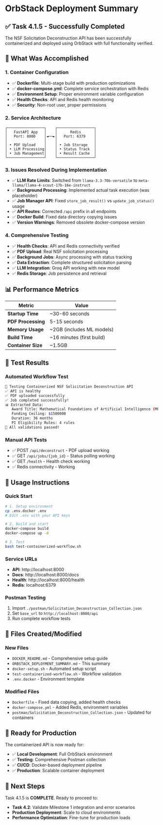 # OrbStack Deployment Summary

## ✅ Task 4.1.5 - Successfully Completed

The NSF Solicitation Deconstruction API has been successfully containerized and deployed using OrbStack with full functionality verified.

## 🚀 What Was Accomplished

### 1. Container Configuration
- ✅ **Dockerfile**: Multi-stage build with production optimizations
- ✅ **docker-compose.yml**: Complete service orchestration with Redis
- ✅ **Environment Setup**: Proper environment variable configuration
- ✅ **Health Checks**: API and Redis health monitoring
- ✅ **Security**: Non-root user, proper permissions

### 2. Service Architecture
```
┌─────────────────┐    ┌─────────────────┐
│   FastAPI App   │    │      Redis      │
│   Port: 8000    │◄──►│   Port: 6379    │
│                 │    │                 │
│ • PDF Upload    │    │ • Job Storage   │
│ • LLM Processing│    │ • Status Track  │
│ • Job Management│    │ • Result Cache  │
└─────────────────┘    └─────────────────┘
```

### 3. Issues Resolved During Implementation
- ✅ **LLM Rate Limits**: Switched from `llama-3.3-70b-versatile` to `meta-llama/llama-4-scout-17b-16e-instruct`
- ✅ **Background Processing**: Implemented actual task execution (was placeholder)
- ✅ **Job Manager API**: Fixed `store_job_result()` vs `update_job_status()` usage
- ✅ **API Routes**: Corrected `/api` prefix in all endpoints
- ✅ **Docker Build**: Fixed data directory copying issues
- ✅ **Version Warnings**: Removed obsolete docker-compose version

### 4. Comprehensive Testing
- ✅ **Health Checks**: API and Redis connectivity verified
- ✅ **PDF Upload**: Real NSF solicitation processing
- ✅ **Background Jobs**: Async processing with status tracking
- ✅ **Data Extraction**: Complete structured solicitation parsing
- ✅ **LLM Integration**: Groq API working with new model
- ✅ **Redis Storage**: Job persistence and retrieval

## 📊 Performance Metrics

| Metric | Value |
|--------|-------|
| **Startup Time** | ~30-60 seconds |
| **PDF Processing** | 5-15 seconds |
| **Memory Usage** | ~2GB (includes ML models) |
| **Build Time** | ~16 minutes (first build) |
| **Container Size** | ~1.5GB |

## 🧪 Test Results

### Automated Workflow Test
```bash
🧪 Testing Containerized NSF Solicitation Deconstruction API
✅ API is healthy
✅ PDF uploaded successfully
✅ Job completed successfully!
📊 Extracted Data:
   Award Title: Mathematical Foundations of Artificial Intelligence (MFAI)
   Funding Ceiling: $1500000
   Duration: 36 months
   PI Eligibility Rules: 4 rules
🎉 All validations passed!
```

### Manual API Tests
- ✅ POST `/api/deconstruct` - PDF upload working
- ✅ GET `/api/jobs/{job_id}` - Status polling working
- ✅ GET `/health` - Health check working
- ✅ Redis connectivity - Working

## 🔧 Usage Instructions

### Quick Start
```bash
# 1. Setup environment
cp .env.docker .env
# Edit .env with your API keys

# 2. Build and start
docker-compose build
docker-compose up -d

# 3. Test
bash test-containerized-workflow.sh
```

### Service URLs
- **API**: http://localhost:8000
- **Docs**: http://localhost:8000/docs
- **Health**: http://localhost:8000/health
- **Redis**: localhost:6379

### Postman Testing
1. Import `./postman/Solicitation_Deconstruction_Collection.json`
2. Set `base_url` to `http://localhost:8000/api`
3. Run complete workflow tests

## 📁 Files Created/Modified

### New Files
- `DOCKER_README.md` - Comprehensive setup guide
- `ORBSTACK_DEPLOYMENT_SUMMARY.md` - This summary
- `docker-setup.sh` - Automated setup script
- `test-containerized-workflow.sh` - Workflow validation
- `.env.docker` - Environment template

### Modified Files
- `Dockerfile` - Fixed data copying, added health checks
- `docker-compose.yml` - Added Redis, environment variables
- `postman/Solicitation_Deconstruction_Collection.json` - Updated for containers

## 🎯 Ready for Production

The containerized API is now ready for:
- ✅ **Local Development**: Full OrbStack environment
- ✅ **Testing**: Comprehensive Postman collection
- ✅ **CI/CD**: Docker-based deployment pipeline
- ✅ **Production**: Scalable container deployment

## 🔄 Next Steps

Task 4.1.5 is **COMPLETE**. Ready to proceed to:
- **Task 4.2**: Validate Milestone 1 integration and error scenarios
- **Production Deployment**: Scale to cloud environments
- **Performance Optimization**: Fine-tune for production loads